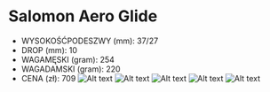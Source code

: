 # Salomon Aero Glide
- WYSOKOŚĆPODESZWY (mm): 37/27
- DROP (mm): 10
- WAGAMĘSKI (gram): 254
- WAGADAMSKI (gram): 220
- CENA (zł): 709
![Alt text](https://www.roadrunningreview.com/Salomon-Aero-Glide_1920_1_101092.jpg)
![Alt text](https://photo1.i-run.fr/salomon-aero-glide-m-chaussures-homme-606576-1-fb.jpg)
![Alt text](https://meta-endurance.com/wp-content/uploads/2023/04/DSC00710.jpg)
![Alt text](https://blogger.googleusercontent.com/img/b/R29vZ2xl/AVvXsEi5bmaDJzqtQk4EMypqxuwlzK-l-rw59vn6EXDuGRb-PBIrV9sOHfxgueCr7YwmykbZcMJF_sFFra7-PPOU9CXun3D5P47PRfcTeaS4zz8SJgMk9Y7ok9vehaXNyAzyFD1TKUAQJ0R-ZWBEv_E1DT_vMD901tiupJBFJ3s2hF_0tSAUKuRNE1E4DG8Wyw/s4032/Salomon)
![Alt text](https://www.roadrunningreview.com/Salomon-Aero-Glide_1920_2_101092.jpg)
